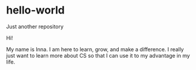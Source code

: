 # hello-world
Just another repository

Hi!

My name is Inna. I am here to learn, grow, and make a difference. I really just want to learn more 
about CS so that I can use it to my advantage in my life. 
